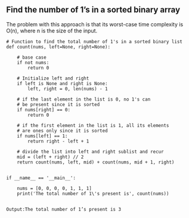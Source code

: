 ## Find the number of 1’s in a sorted binary array
The problem with this approach is that its worst-case time complexity is O(n), where n is the size of the input.
```
# Function to find the total number of 1's in a sorted binary list
def count(nums, left=None, right=None):
 
    # base case
    if not nums:
        return 0
 
    # Initialize left and right
    if left is None and right is None:
        left, right = 0, len(nums) - 1
 
    # if the last element in the list is 0, no 1's can
    # be present since it is sorted
    if nums[right] == 0:
        return 0
 
    # if the first element in the list is 1, all its elements
    # are ones only since it is sorted
    if nums[left] == 1:
        return right - left + 1
 
    # divide the list into left and right sublist and recur
    mid = (left + right) // 2
    return count(nums, left, mid) + count(nums, mid + 1, right)
 
 
if __name__ == '__main__':
 
    nums = [0, 0, 0, 0, 1, 1, 1]
    print('The total number of 1\'s present is', count(nums))
 

Output:The total number of 1’s present is 3
```